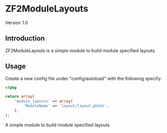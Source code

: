 ZF2ModuleLayouts
=================

Version 1.0

Introduction
------------

ZF2ModuleLayouts is a simple module to build module specified layouts.

Usage
-----

Create a new config file under "config/autoload" with the following specify:

```php
<?php

return array(
    'module_layouts' => array(
        'ModuleName' => 'layout/layout.phtml',
    ),
);
```

A simple module to build module specified layouts